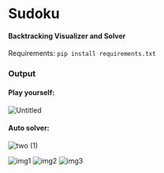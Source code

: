 # Sudoku 
#### Backtracking Visualizer and Solver

Requirements: ```pip install requirements.txt```

### Output 
#### Play yourself:
![Untitled](https://github.com/CodeRic28/sudoku_visualizer/assets/51741804/02544525-9ec8-484d-b7a6-d68b46f3b9ca)
#### Auto solver:
![two (1)](https://github.com/CodeRic28/sudoku_visualizer/assets/51741804/15c34b94-7539-4f5d-97ff-529e3ceac6d7)

![img1](https://github.com/CodeRic28/sudoku_visualizer/assets/51741804/7310c2f6-6736-4761-85aa-71a700c13579) ![img2](https://github.com/CodeRic28/sudoku_visualizer/assets/51741804/4c0d6f27-bc18-4c5b-a339-534067fb3847) ![img3](https://github.com/CodeRic28/sudoku_visualizer/assets/51741804/01d4e576-cc9e-4a0d-b476-5a4981f0f151)

